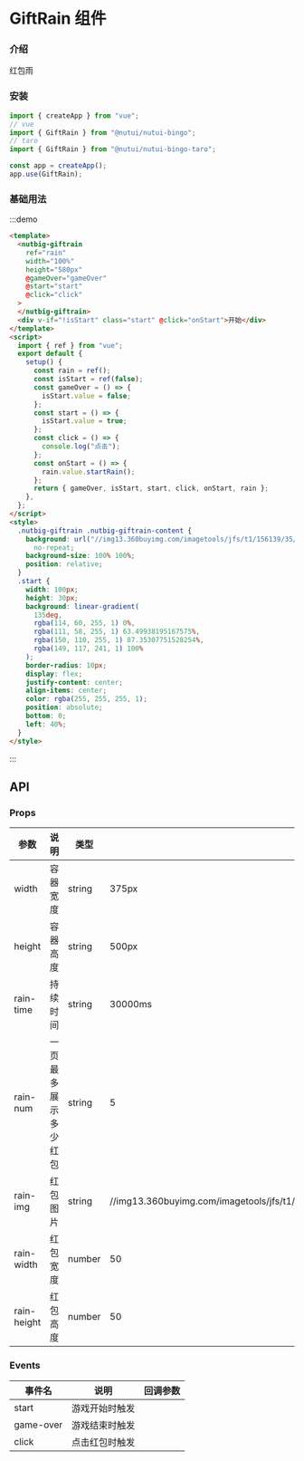 # GiftRain 组件

### 介绍

红包雨

### 安装

```javascript
import { createApp } from "vue";
// vue
import { GiftRain } from "@nutui/nutui-bingo";
// taro
import { GiftRain } from "@nutui/nutui-bingo-taro";

const app = createApp();
app.use(GiftRain);
```

### 基础用法

:::demo

```html
<template>
  <nutbig-giftrain
    ref="rain"
    width="100%"
    height="580px"
    @gameOver="gameOver"
    @start="start"
    @click="click"
  >
  </nutbig-giftrain>
  <div v-if="!isStart" class="start" @click="onStart">开始</div>
</template>
<script>
  import { ref } from "vue";
  export default {
    setup() {
      const rain = ref();
      const isStart = ref(false);
      const gameOver = () => {
        isStart.value = false;
      };
      const start = () => {
        isStart.value = true;
      };
      const click = () => {
        console.log("点击");
      };
      const onStart = () => {
        rain.value.startRain();
      };
      return { gameOver, isStart, start, click, onStart, rain };
    },
  };
</script>
<style>
  .nutbig-giftrain .nutbig-giftrain-content {
    background: url("//img13.360buyimg.com/imagetools/jfs/t1/156139/35/24533/600373/61974f3eEf612507c/88df16bece0b202f.png")
      no-repeat;
    background-size: 100% 100%;
    position: relative;
  }
  .start {
    width: 100px;
    height: 30px;
    background: linear-gradient(
      135deg,
      rgba(114, 60, 255, 1) 0%,
      rgba(111, 58, 255, 1) 63.49938195167575%,
      rgba(150, 110, 255, 1) 87.35307751528254%,
      rgba(149, 117, 241, 1) 100%
    );
    border-radius: 10px;
    display: flex;
    justify-content: center;
    align-items: center;
    color: rgba(255, 255, 255, 1);
    position: absolute;
    bottom: 0;
    left: 40%;
  }
</style>
```

:::

## API

### Props

| 参数        | 说明                 | 类型   | 默认值                                                                                              |
| ----------- | -------------------- | ------ | --------------------------------------------------------------------------------------------------- |
| width       | 容器宽度             | string | 375px                                                                                               |
| height      | 容器高度             | string | 500px                                                                                               |
| rain-time   | 持续时间             | string | 30000ms                                                                                             |
| rain-num    | 一页最多展示多少红包 | string | 5                                                                                                   |
| rain-img    | 红包图片             | string | //img13.360buyimg.com/imagetools/jfs/t1/199416/7/16633/40527/618c8bebEb03467d8/6af8bde529c5cf61.png |
| rain-width  | 红包宽度             | number | 50                                                                                                  |
| rain-height | 红包高度             | number | 50                                                                                                  |

### Events

| 事件名    | 说明           | 回调参数 |
| --------- | -------------- | -------- |
| start     | 游戏开始时触发 |          |
| game-over | 游戏结束时触发 |          |
| click     | 点击红包时触发 |          |
